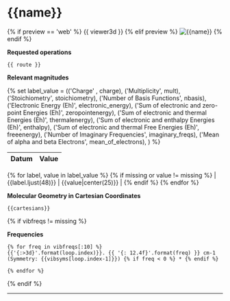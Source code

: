 # {{name}}

{% if preview == 'web' %}
{{ viewer3d }}
{% elif preview %}
![{{name}}]({{image}})
{% endif %}

__Requested operations__

`{{ route }}`

__Relevant magnitudes__

{% set label_value = (('Charge' , charge),
                      ('Multiplicity', mult),
                      ('Stoichiometry', stoichiometry),
                      ('Number of Basis Functions', nbasis),
                      ('Electronic Energy (Eh)', electronic_energy),
                      ('Sum of electronic and zero-point Energies (Eh)', zeropointenergy),
                      ('Sum of electronic and thermal Energies (Eh)', thermalenergy),
                      ('Sum of electronic and enthalpy Energies (Eh)', enthalpy),
                      ('Sum of electronic and thermal Free Energies (Eh)', freeenergy),
                      ('Number of Imaginary Frequencies', imaginary_freqs),
                      ('Mean of alpha and beta Electrons', mean_of_electrons),
                     )
%}

| Datum                                            | Value                     |
|:-------------------------------------------------|--------------------------:|
{% for label, value in label_value %}
{% if missing or value != missing %}
| {{label.ljust(48)}} | {{value|center(25)}} |
{% endif %}
{% endfor %}

__Molecular Geometry in Cartesian Coordinates__

```xyz
{{cartesians}}
```
{% if vibfreqs != missing %}

__Frequencies__

```
{% for freq in vibfreqs[:10] %}
{{'{:>3d}'.format(loop.index)}}. {{ '{: 12.4f}'.format(freq) }} cm-1 (Symmetry: {{vibsyms[loop.index-1]}}) {% if freq < 0 %} * {% endif %}

{% endfor %}
```
{% endif %}
***